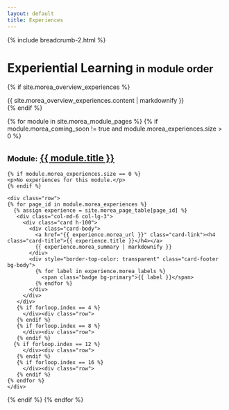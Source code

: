 ```yaml
---
layout: default
title: Experiences
---
```

{% include breadcrumb-2.html %}

<div class="container">
  <h1>Experiential Learning <small>in module order</small></h1>
</div>

{% if site.morea_overview_experiences %}
<div class="container">
  {{ site.morea_overview_experiences.content | markdownify }}
</div>
{% endif %}

{% for module in site.morea_module_pages %}
{% if module.morea_coming_soon != true and module.morea_experiences.size > 0 %}
<div class="{% cycle 'section-background-1', 'section-background-2' %}">
  <div class="container">
    <h2><small>Module:</small> <a href="{{ site.baseurl }}{{ module.module_page.url }}">{{ module.title }}</a></h2>

    {% if module.morea_experiences.size == 0 %}
    <p>No experiences for this module.</p>
    {% endif %}

    <div class="row">
    {% for page_id in module.morea_experiences %}
      {% assign experience = site.morea_page_table[page_id] %}
       <div class="col-md-6 col-lg-3">
         <div class="card h-100">
           <div class="card-body">
             <a href="{{ experience.morea_url }}" class="card-link"><h4 class="card-title">{{ experience.title }}</h4></a>
             {{ experience.morea_summary | markdownify }}
           </div>
           <div style="border-top-color: transparent" class="card-footer bg-body">
             {% for label in experience.morea_labels %}
               <span class="badge bg-primary">{{ label }}</span>
             {% endfor %}
           </div>
         </div>
       </div>
       {% if forloop.index == 4 %}
         </div><div class="row">
       {% endif %}
       {% if forloop.index == 8 %}
         </div><div class="row">
       {% endif %}
      {% if forloop.index == 12 %}
         </div><div class="row">
       {% endif %}
       {% if forloop.index == 16 %}
         </div><div class="row">
       {% endif %}
    {% endfor %}
    </div>
  </div>
</div>
{% endif %}
{% endfor %}
